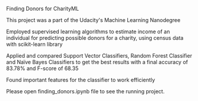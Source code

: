 Finding Donors for CharityML

This project was a part of the Udacity's Machine Learning Nanodegree

Employed supervised learning algorithms to estimate income of an individual for predicting possible donors for a charity, using census data with scikit-learn library

Applied and compared Support Vector Classifiers, Random Forest Classifier and Naïve Bayes Classifiers to get the best results with a final accuracy of 83.78% and F-score of 68.35

Found important features for the classifier to work efficiently

Please open finding_donors.ipynb file to see the running project.
